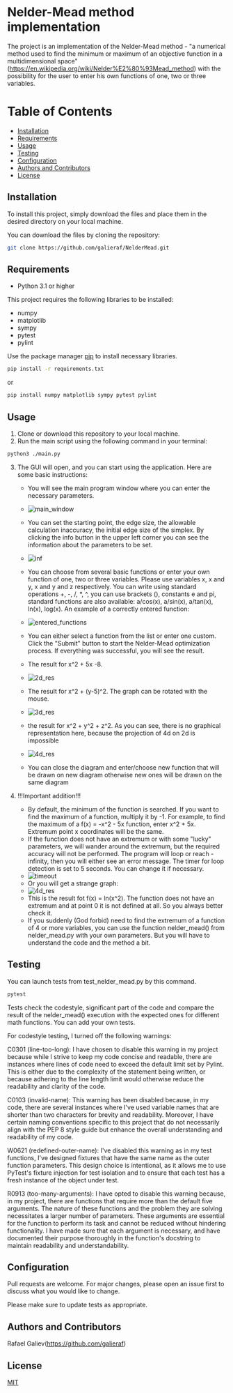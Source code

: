 # Nelder-Mead method implementation

The project is an implementation of the Nelder-Mead method - "a numerical method used to find the minimum or maximum
of an objective function in a multidimensional space" (https://en.wikipedia.org/wiki/Nelder%E2%80%93Mead_method)
with the possibility for the user to enter his own functions of one, two or three variables.

# Table of Contents

- [Installation](#installation)
- [Requirements](#requirements)
- [Usage](#usage)
- [Testing](#testing)
- [Configuration](#configuration)
- [Authors and Contributors](#authors-and-contributors)
- [License](#license)

## Installation

To install this project, simply download the files and place them in the desired directory on your local machine.

You can download the files by cloning the repository:
```bash
git clone https://github.com/galieraf/NelderMead.git
```

## Requirements

- Python 3.1 or higher

This project requires the following libraries to be installed:

- numpy
- matplotlib
- sympy
- pytest
- pylint


Use the package manager [pip](https://pip.pypa.io/en/stable/) to install necessary libraries.
```bash
pip install -r requirements.txt
```
or
```bash
pip install numpy matplotlib sympy pytest pylint
```

## Usage
1. Clone or download this repository to your local machine.
2. Run the main script using the following command in your terminal:
```bash
python3 ./main.py
```

3. The GUI will open, and you can start using the application. 
Here are some basic instructions:
   
   - You will see the main program window where you can enter the necessary parameters.
   - ![main_window](images/mainw.png)
   - You can set the starting point, the edge size, the allowable calculation inaccuracy,
   the initial edge size of the simplex. By clicking the info button in the upper left corner you can see
   the information about the parameters to be set. 
   - ![inf](images/inf.png)
   
   - You can choose from several basic functions or enter your own function of one, two or three variables. 
   Please use variables x, x and y, x and y and z respectively. You can write using standard operations +, -, /, *, ^,
   you can use brackets (), constants e and pi, standard functions are also available: a/cos(x), a/sin(x), a/tan(x), ln(x), log(x).
   An example of a correctly entered function:
   - ![entered_functions](images/eneterd.png)
   - You can either select a function from the list or enter one custom. Click the "Submit" button to start the
   Nelder-Mead optimization process. If everything was successful, you will see the result.
   
   - The result for x^2 + 5x -8.
   - ![2d_res](images/2d_res.png)
   
   - The result for x^2 + (y-5)^2. The graph can be rotated with the mouse.
   - ![3d_res](images/3d_res.png)
   
   - the result for x^2 + y^2 + z^2. As you can see, there is no graphical representation here, 
because the projection of 4d on 2d is impossible
   - ![4d_res](images/4d_res.png)
   - You can close the diagram and enter/choose new function that will be drawn on new diagram
   otherwise new ones will be drawn on the same diagram
   

4. !!!Important addition!!!
   - By default, the minimum of the function is searched. If you want to find the maximum of a function,
multiply it by -1. For example, to find the maximum of a f(x) = -x^2 - 5x function, enter x^2 + 5x.
Extremum point x coordinates will be the same.
   - If the function does not have an extremum or with some "lucky" parameters, we will wander around the extremum,
   but the required accuracy will not be performed. The program will loop or reach -infinity,
   then you will either see an error message. The timer for loop detection is set to 5 seconds. 
   You can change it if necessary.
   - ![timeout](images/img.png)
   - Or you will get a strange graph:
   - ![4d_res](images/ln(x^2).png)
   - This is the result fot f(x) = ln(x^2). The function does not have an extremum and at point 0 it is not defined at all.
   So you always better check it.
   - If you suddenly (God forbid) need to find the extremum of a function of 4 or more variables,
   you can use the function nelder_mead() from nelder_mead.py with your own parameters. But you will have to understand
   the code and the method a bit.
   

## Testing

You can launch tests from test_nelder_mead.py by this command.
```bash
pytest
```
Tests check the codestyle, significant part of the code and compare the result of the nelder_mead()
execution with the expected ones for different math functions. You can add your own tests.


For codestyle testing, I turned off the following warnings:

C0301 (line-too-long): I have chosen to disable this warning in my project because while I strive to keep my code
concise and readable, there are instances where lines of code need to exceed the default limit set by Pylint.
This is either due to the complexity of the statement being written, or because adhering to the line length limit would
otherwise reduce the readability and clarity of the code.

C0103 (invalid-name): This warning has been disabled because, in my code, there are several instances where
I've used variable names that are shorter than two characters for brevity and readability.
Moreover, I have certain naming conventions specific to this project that do not necessarily
align with the PEP 8 style guide but enhance the overall understanding and readability of my
code.

W0621 (redefined-outer-name): I've disabled this warning as in my test functions,
I've designed fixtures that have the same name as the outer function parameters.
This design choice is intentional, as it allows me to use PyTest's fixture injection
for test isolation and to ensure that each test has a fresh instance of the object under test.

R0913 (too-many-arguments): I have opted to disable this warning because,
in my project, there are functions that require more than the default five arguments.
The nature of these functions and the problem they are solving necessitates a larger number
of parameters. These arguments are essential for the function to perform its task and cannot
be reduced without hindering functionality. I have made sure that each argument is necessary,
and have documented their purpose thoroughly in the function's docstring to maintain readability and understandability.

## Configuration

Pull requests are welcome. For major changes, please open an issue first
to discuss what you would like to change.

Please make sure to update tests as appropriate.

## Authors and Contributors

Rafael Galiev(https://github.com/galieraf)

## License

[MIT](https://choosealicense.com/licenses/mit/)